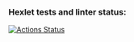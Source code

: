 ### Hexlet tests and linter status:
[![Actions Status](https://github.com/ArtemKanikevich/js-react-developer-project-12/actions/workflows/hexlet-check.yml/badge.svg)](https://github.com/ArtemKanikevich/js-react-developer-project-12/actions)